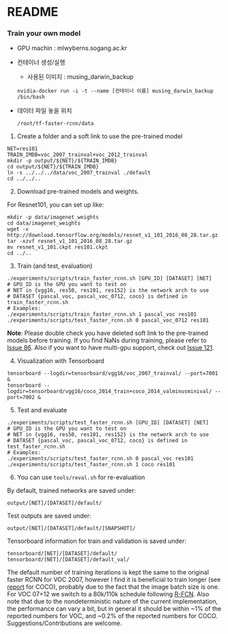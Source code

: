 # README
### Train your own model

* GPU machin : mlwyberns.sogang.ac.kr

* 컨테이너 생성/실행
  - 사용된 이미지 : musing_darwin_backup
   ```
   nvidia-docker run -i -t --name [컨테이너 이름] musing_darwin_backup /bin/bash
   ```
* 데이터 파일 놓을 위치
    ```
    /root/tf-faster-rcnn/data
    ```
    
 1. Create a folder and a soft link to use the pre-trained model
  ```Shell
  NET=res101
  TRAIN_IMDB=voc_2007_trainval+voc_2012_trainval
  mkdir -p output/${NET}/${TRAIN_IMDB}
  cd output/${NET}/${TRAIN_IMDB}
  ln -s ../../../data/voc_2007_trainval ./default
  cd ../../..
  ```

 2. Download pre-trained models and weights. 

   For Resnet101, you can set up like:
   ```Shell
   mkdir -p data/imagenet_weights
   cd data/imagenet_weights
   wget -v http://download.tensorflow.org/models/resnet_v1_101_2016_08_28.tar.gz
   tar -xzvf resnet_v1_101_2016_08_28.tar.gz
   mv resnet_v1_101.ckpt res101.ckpt
   cd ../..
   ```

 3. Train (and test, evaluation)
  ```Shell
  ./experiments/scripts/train_faster_rcnn.sh [GPU_ID] [DATASET] [NET]
  # GPU_ID is the GPU you want to test on
  # NET in {vgg16, res50, res101, res152} is the network arch to use
  # DATASET {pascal_voc, pascal_voc_0712, coco} is defined in train_faster_rcnn.sh
  # Examples:
  ./experiments/scripts/train_faster_rcnn.sh 1 pascal_voc res101
  ./experiments/scripts/test_faster_rcnn.sh 0 pascal_voc_0712 res101
  ```
  **Note**: Please double check you have deleted soft link to the pre-trained models before training. If you find NaNs during training, please refer to [Issue 86](https://github.com/endernewton/tf-faster-rcnn/issues/86). Also if you want to have multi-gpu support, check out [Issue 121](https://github.com/endernewton/tf-faster-rcnn/issues/121).

 4. Visualization with Tensorboard
  ```Shell
  tensorboard --logdir=tensorboard/vgg16/voc_2007_trainval/ --port=7001 &
  tensorboard --logdir=tensorboard/vgg16/coco_2014_train+coco_2014_valminusminival/ --port=7002 &
  ```

 5. Test and evaluate
  ```Shell
  ./experiments/scripts/test_faster_rcnn.sh [GPU_ID] [DATASET] [NET]
  # GPU_ID is the GPU you want to test on
  # NET in {vgg16, res50, res101, res152} is the network arch to use
  # DATASET {pascal_voc, pascal_voc_0712, coco} is defined in test_faster_rcnn.sh
  # Examples:
  ./experiments/scripts/test_faster_rcnn.sh 0 pascal_voc res101
  ./experiments/scripts/test_faster_rcnn.sh 1 coco res101
  ```

 6. You can use ``tools/reval.sh`` for re-evaluation


By default, trained networks are saved under:

```
output/[NET]/[DATASET]/default/
```

Test outputs are saved under:

```
output/[NET]/[DATASET]/default/[SNAPSHOT]/
```

Tensorboard information for train and validation is saved under:

```
tensorboard/[NET]/[DATASET]/default/
tensorboard/[NET]/[DATASET]/default_val/
```

The default number of training iterations is kept the same to the original faster RCNN for VOC 2007, however I find it is beneficial to train longer (see [report](https://arxiv.org/pdf/1702.02138.pdf) for COCO), probably due to the fact that the image batch size is one. For VOC 07+12 we switch to a 80k/110k schedule following [R-FCN](https://github.com/daijifeng001/R-FCN). Also note that due to the nondeterministic nature of the current implementation, the performance can vary a bit, but in general it should be within ~1% of the reported numbers for VOC, and ~0.2% of the reported numbers for COCO. Suggestions/Contributions are welcome.
